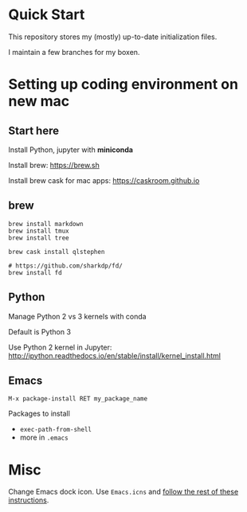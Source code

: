 Quick Start
===============================================================================
This repository stores my (mostly) up-to-date initialization files.

I maintain a few branches for my boxen.

# Setting up coding environment on new mac

## Start here

Install Python, jupyter with **miniconda**

Install brew: https://brew.sh

Install brew cask for mac apps: https://caskroom.github.io

## brew

	brew install markdown
	brew install tmux
	brew install tree
	
	brew cask install qlstephen

	# https://github.com/sharkdp/fd/
	brew install fd


## Python

Manage Python 2 vs 3 kernels with conda

Default is Python 3

Use Python 2 kernel in Jupyter: http://ipython.readthedocs.io/en/stable/install/kernel_install.html


## Emacs

	M-x package-install RET my_package_name

Packages to install

  * `exec-path-from-shell`
  * more in `.emacs`
  

# Misc

Change Emacs dock icon. Use `Emacs.icns` and
[follow the rest of these instructions](https://apple.stackexchange.com/a/276579).
